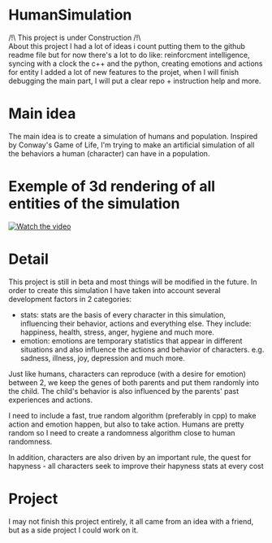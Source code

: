 # HumanSimulation
/!\ This project is under Construction /!\  
About this project I had a lot of ideas i count putting them to the github readme file
but for now there's a lot to do like: reinforcment intelligence, syncing with a clock the c++ and the python, creating emotions and actions for entity
I added a lot of new features to the projet, when I will finish debugging the main part, I will put a clear repo + instruction help and more.

# Main idea
The main idea is to create a simulation of humans and population.
Inspired by Conway's Game of Life, I'm trying to make an artificial simulation of all the behaviors a human (character) can have in a population.

# Exemple of 3d rendering of all entities of the simulation

[![Watch the video](https://raw.githubusercontent.com/LopoDistrict/HumanSimulation/blob/main/preview.png)](https://raw.githubusercontent.com/LopoDistrict/HumanSimulation/blob/main/2024-08-31%2000-33-22.mp4)



# Detail
This project is still in beta and most things will be modified in the future. In order to create this simulation 
I have taken into account several development factors in 2 categories:
  - stats: stats are the basis of every character in this simulation, influencing their behavior, actions and everything else.
    They include: happiness, health, stress, anger, hygiene and much more.
  - emotion: emotions are temporary statistics that appear in different situations and also influence the actions and behavior of characters.
    e.g. sadness, illness, joy, depression and much more.

Just like humans, characters can reproduce (with a desire for emotion) between 2, we keep the genes of both parents and put them randomly into the child.
The child's behavior is also influenced by the parents' past experiences and actions.


I need to include a fast, true random algorithm (preferably in cpp) to make action and emotion happen, but also to take action.
Humans are pretty random so I need to create a randomness algorithm close to human randomness.

In addition, characters are also driven by an important rule, the quest for hapyness - all characters seek to improve their hapyness stats at 
every cost

# Project
I may not finish this project entirely, it all came from an idea with a friend, but as a side project I could work on it. 
